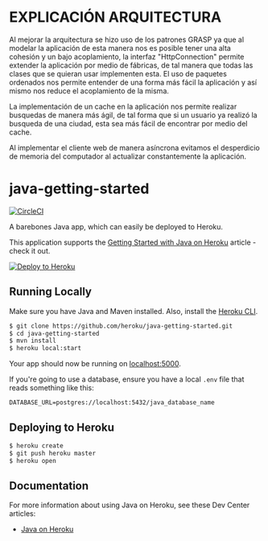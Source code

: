# EXPLICACIÓN ARQUITECTURA
  Al mejorar la arquitectura se hizo uso de los patrones GRASP ya que al modelar la aplicación de esta manera nos es posible tener una alta cohesión y un bajo acoplamiento, la interfaz "HttpConnection" permite extender la aplicación por medio de fábricas, de tal manera que todas las clases que se quieran usar implementen esta.
  El uso de paquetes ordenados nos permite entender de una forma más fácil la aplicación y así mismo nos reduce el acoplamiento de la misma.
  
  La implementación de un cache en la aplicación nos permite realizar busquedas de manera más ágil, de tal forma que si un usuario ya realizó la busqueda de una ciudad, esta sea más fácil de encontrar por medio del cache.

Al implementar el cliente web de manera asíncrona evitamos el desperdicio de memoria del computador al actualizar constantemente la aplicación.







# java-getting-started

[![CircleCI](https://circleci.com/gh/heroku/java-getting-started.svg?style=svg)](https://circleci.com/gh/heroku/java-getting-started)

A barebones Java app, which can easily be deployed to Heroku.

This application supports the [Getting Started with Java on Heroku](https://devcenter.heroku.com/articles/getting-started-with-java) article - check it out.

[![Deploy to Heroku](https://www.herokucdn.com/deploy/button.png)](https://heroku.com/deploy)

## Running Locally

Make sure you have Java and Maven installed.  Also, install the [Heroku CLI](https://cli.heroku.com/).

```sh
$ git clone https://github.com/heroku/java-getting-started.git
$ cd java-getting-started
$ mvn install
$ heroku local:start
```

Your app should now be running on [localhost:5000](http://localhost:5000/).

If you're going to use a database, ensure you have a local `.env` file that reads something like this:

```
DATABASE_URL=postgres://localhost:5432/java_database_name
```

## Deploying to Heroku

```sh
$ heroku create
$ git push heroku master
$ heroku open
```

## Documentation

For more information about using Java on Heroku, see these Dev Center articles:

- [Java on Heroku](https://devcenter.heroku.com/categories/java)
